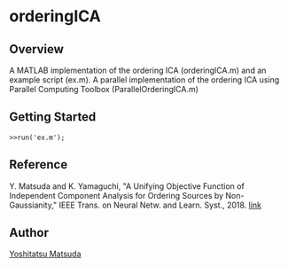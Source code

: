 # orderingICA

## Overview

A MATLAB implementation of the ordering ICA  (orderingICA.m) and an example script (ex.m).
A parallel implementation of the ordering ICA using Parallel Computing Toolbox (ParallelOrderingICA.m)

## Getting Started
~~~
>>run('ex.m');
~~~

## Reference

Y. Matsuda and K. Yamaguchi, "A Unifying Objective Function of Independent Component Analysis for Ordering Sources by Non-Gaussianity," IEEE Trans. on Neural Netw. and Learn. Syst., 2018. [link](https://ieeexplore.ieee.org/abstract/document/8315152/)

## Author
[Yoshitatsu Matsuda](https://sites.google.com/site/yoshitatsumatsuda/)
